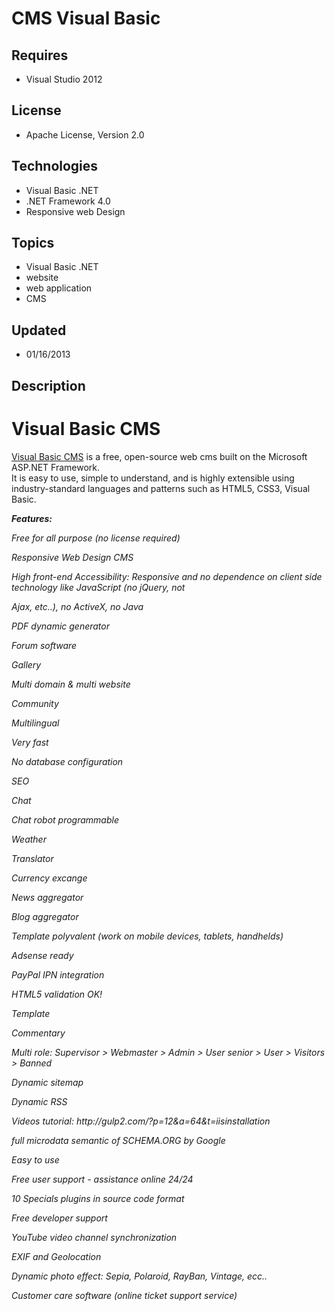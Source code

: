 # CMS Visual Basic
## Requires
- Visual Studio 2012
## License
- Apache License, Version 2.0
## Technologies
- Visual Basic .NET
- .NET Framework 4.0
- Responsive web Design
## Topics
- Visual Basic .NET
- website
- web application
- CMS
## Updated
- 01/16/2013
## Description

<h1>Visual Basic CMS</h1>
<p><a href="http://cmsvb.com/">Visual Basic CMS</a> is a free, open-source web cms built on the Microsoft ASP.NET Framework.&nbsp;<br>
It is easy to use, simple to understand, and is highly extensible using industry-standard languages and patterns such as HTML5, CSS3, Visual Basic.</p>
<p><em><strong>Features:</strong><br>
</em></p>
<p><em>Free for all purpose (no license required)<br>
</em></p>
<p><em>Responsive Web Design CMS<br>
</em></p>
<p><em>High front-end Accessibility: Responsive and no dependence on client side technology like JavaScript (no jQuery, not
</em></p>
<p><em>Ajax, etc..), no ActiveX, no Java<br>
</em></p>
<p><em>PDF dynamic generator<br>
</em></p>
<p><em>Forum software<br>
</em></p>
<p><em>Gallery<br>
</em></p>
<p><em>Multi domain &amp; multi website<br>
</em></p>
<p><em>Community<br>
</em></p>
<p><em>Multilingual<br>
</em></p>
<p><em>Very fast<br>
</em></p>
<p><em>No database configuration<br>
</em></p>
<p><em>SEO<br>
</em></p>
<p><em>Chat<br>
</em></p>
<p><em>Chat robot programmable<br>
</em></p>
<p><em>Weather<br>
</em></p>
<p><em>Translator<br>
</em></p>
<p><em>Currency excange<br>
</em></p>
<p><em>News aggregator<br>
</em></p>
<p><em>Blog aggregator<br>
</em></p>
<p><em>Template polyvalent (work on mobile devices, tablets, handhelds)<br>
</em></p>
<p><em>Adsense ready<br>
</em></p>
<p><em>PayPal IPN integration<br>
</em></p>
<p><em>HTML5 validation OK!<br>
</em></p>
<p><em>Template<br>
</em></p>
<p><em>Commentary<br>
</em></p>
<p><em>Multi role: Supervisor &gt; Webmaster &gt; Admin &gt; User senior &gt; User &gt; Visitors &gt; Banned<br>
</em></p>
<p><em>Dynamic sitemap<br>
</em></p>
<p><em>Dynamic RSS<br>
</em></p>
<p><em>Videos tutorial: http://gulp2.com/?p=12&amp;a=64&amp;t=iisinstallation<br>
</em></p>
<p><em>full microdata semantic of SCHEMA.ORG by Google<br>
</em></p>
<p><em>Easy to use<br>
</em></p>
<p><em>Free user support - assistance online 24/24<br>
</em></p>
<p><em>10 Specials plugins in source code format<br>
</em></p>
<p><em>Free developer support<br>
</em></p>
<p><em>YouTube video channel synchronization<br>
</em></p>
<p><em>EXIF and Geolocation<br>
</em></p>
<p><em>Dynamic photo effect: Sepia, Polaroid, RayBan, Vintage, ecc..<br>
</em></p>
<p><em>Customer care software (online ticket support service)&nbsp;</em></p>
